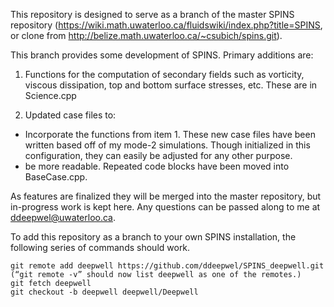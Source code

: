 This repository is designed to serve as a branch of the master SPINS repository (https://wiki.math.uwaterloo.ca/fluidswiki/index.php?title=SPINS, or clone from http://belize.math.uwaterloo.ca/~csubich/spins.git).

This branch provides some development of SPINS. Primary additions are:

1. Functions for the computation of secondary fields such as vorticity, viscous dissipation, top and bottom surface stresses, etc. These are in Science.cpp

2. Updated case files to:
 * Incorporate the functions from item 1. These new case files have been written based off of my mode-2 simulations. Though initialized in this configuration, they can easily be adjusted for any other purpose.
 * be more readable. Repeated code blocks have been moved into BaseCase.cpp.

As features are finalized they will be merged into the master repository, but in-progress work is kept here. Any questions can be passed along to me at ddeepwel@uwaterloo.ca.

To add this repository as a branch to your own SPINS installation, the following series of commands should work.

    git remote add deepwell https://github.com/ddeepwel/SPINS_deepwell.git (“git remote -v” should now list deepwell as one of the remotes.)
    git fetch deepwell
    git checkout -b deepwell deepwell/Deepwell
